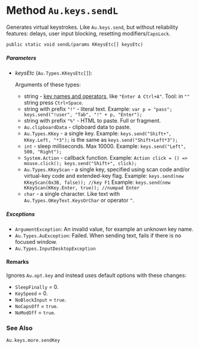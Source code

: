 # Method `Au.keys.sendL`

Generates virtual keystrokes. Like `Au.keys.send`, but without reliability features: delays, user input blocking, resetting modifiers/`CapsLock`.

```
public static void sendL(params KKeysEtc[] keysEtc)
```

##### Parameters

- *keysEtc*  (`Au.Types.KKeysEtc[]`):

    Arguments of these types:

    - string - [key names and operators](../articles/Key%20names%20and%20operators.html), like `"Enter A Ctrl+A"`.
 Tool: in `""` string press `Ctrl+Space`.
    - string with prefix `"!"` - literal text.
 Example: `var p = "pass"; keys.send("!user", "Tab", "!" + p, "Enter");`
    - string with prefix `"%"` - HTML to paste. Full or fragment.
    - `Au.clipboardData` - clipboard data to paste.
    - `Au.Types.KKey` - a single key.
 Example: `keys.send("Shift+", KKey.Left, "*3");` is the same as `keys.send("Shift+Left*3");`
    - `int` - sleep milliseconds. Max 10000.
 Example: `keys.send("Left", 500, "Right");`
    - `System.Action` - callback function.
 Example: `Action click = () => mouse.click(); keys.send("Shift+", click);`
    - `Au.Types.KKeyScan` - a single key, specified using scan code and/or virtual-key code and extended-key flag.
 Example: `keys.send(new KKeyScan(0x3B, false)); //key F1`
 Example: `keys.send(new KKeyScan(KKey.Enter, true)); //numpad Enter`
    - `char` - a single character. Like text with `Au.Types.OKeyText.KeysOrChar` or operator `^`.

##### Exceptions

- `ArgumentException`:
    An invalid value, for example an unknown key name.
- `Au.Types.AuException`:
    Failed. When sending text, fails if there is no focused window.
- `Au.Types.InputDesktopException`

#### Remarks

Ignores `Au.opt.key` and instead uses default options with these changes:

- `SleepFinally` = 0.
- `KeySpeed` = 0.
- `NoBlockInput` = `true`.
- `NoCapsOff` = `true`.
- `NoModOff` = `true`.

### See Also

`Au.keys.more.sendKey`